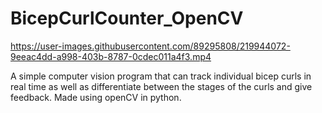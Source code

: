 ﻿# BicepCurlCounter_OpenCV

https://user-images.githubusercontent.com/89295808/219944072-9eeac4dd-a998-403b-8787-0cdec011a4f3.mp4


A simple computer vision program that can track individual bicep curls in real time as well as differentiate between the stages of the curls and give feedback.
Made using openCV in python.
